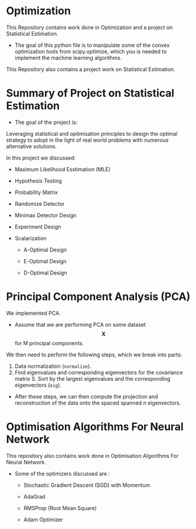 # Optimization

This Repository contains work done in Optimization and a project on Statistical Estimation.

* The goal of this python file is to manipulate some of the convex optimization tools from scipy.optimize, which you is needed to implement the machine learning algorithms. 


This Repository also contains a project work on Statistical Estimation.

# Summary of Project on  Statistical Estimation

* The goal of the project is:

 Leveraging statistical and optimisation principles to design the
optimal strategy to adopt in the light of real world problems with numerous alternative solutions.

In this project we discussed:
* Maximum Likelihood Esstimation (MLE)

* Hypothesis Testing 

*  Probability Matrix

* Randomize Detector 

* Minimax Detector Design 

* Experiment Design

* Scalarization 
   
   * A-Optimal Design
   
   * E-Optimal Design
   
   * D-Optimal Design
  


# Principal Component Analysis (PCA)

We  implemented  PCA. 

* Assume that we are performing PCA on some dataset $$\boldsymbol X$$ for M principal components. 

We then need to perform the following steps, which we break into parts:

   1. Data normalization (`normalize`).
   2. Find eigenvalues and corresponding eigenvectors for the covariance matrix S.
   Sort by the largest eigenvalues and the corresponding eigenvectors (`eig`).

* After these steps, we can then compute the projection and reconstruction of the data onto the spaced spanned *n*  eigenvectors.


# Optimisation Algorithms For Neural Network

This repository also contains work done in Optimisation Algorithms For Neural Network.

* Some of the optimizers discussed are :

    * Stochastic Gradient Descent (SGD) with Momentum
    
    * AdaGrad
    
    * RMSProp (Root Mean Square)
    
    * Adam Optimizer
    





